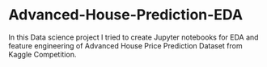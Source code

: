 # Advanced-House-Prediction-EDA
In this Data science project I tried to create Jupyter notebooks for EDA and feature engineering of Advanced House Price Prediction Dataset from Kaggle Competition.
